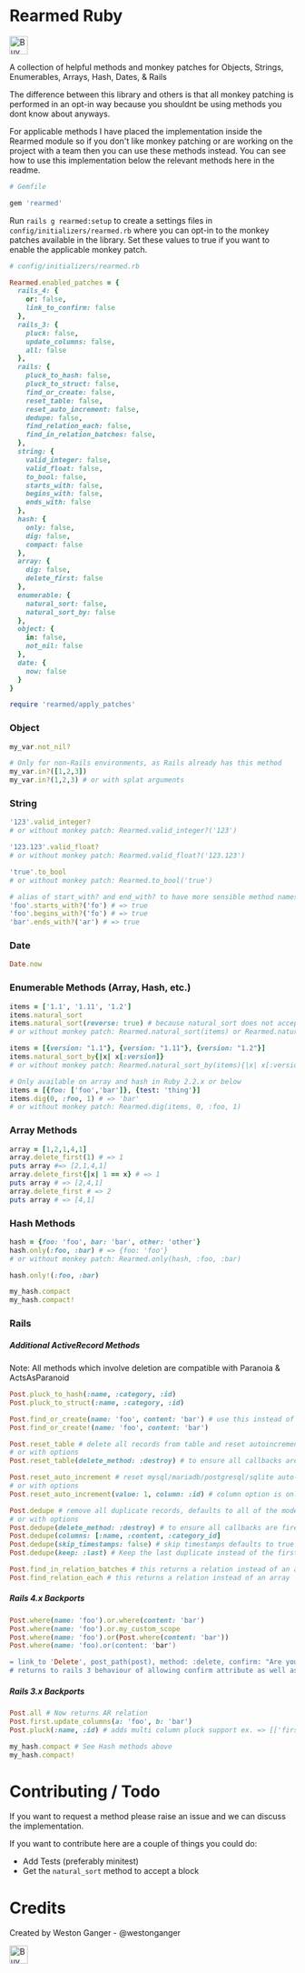 # Rearmed Ruby
<a href='https://ko-fi.com/A5071NK' target='_blank'><img height='32' style='border:0px;height:32px;' src='https://az743702.vo.msecnd.net/cdn/kofi1.png?v=a' border='0' alt='Buy Me a Coffee' /></a> 

A collection of helpful methods and monkey patches for Objects, Strings, Enumerables, Arrays, Hash, Dates, & Rails

The difference between this library and others is that all monkey patching is performed in an opt-in way because you shouldnt be using methods you dont know about anyways. 

For applicable methods I have placed the implementation inside the Rearmed module so if you don't like monkey patching or are working on the project with a team then you can use these methods instead. You can see how to use this implementation below the relevant methods here in the readme.

```ruby
# Gemfile

gem 'rearmed'
```

Run `rails g rearmed:setup` to create a settings files in `config/initializers/rearmed.rb` where you can opt-in to the monkey patches available in the library. Set these values to true if you want to enable the applicable monkey patch.

```ruby
# config/initializers/rearmed.rb

Rearmed.enabled_patches = {
  rails_4: {
    or: false,
    link_to_confirm: false
  },
  rails_3: {
    pluck: false,
    update_columns: false,
    all: false
  },
  rails: {
    pluck_to_hash: false,
    pluck_to_struct: false,
    find_or_create: false,
    reset_table: false,
    reset_auto_increment: false,
    dedupe: false,
    find_relation_each: false,
    find_in_relation_batches: false,
  },
  string: {
    valid_integer: false,
    valid_float: false,
    to_bool: false,
    starts_with: false,
    begins_with: false,
    ends_with: false
  },
  hash: {
    only: false,
    dig: false,
    compact: false
  },
  array: {
    dig: false,
    delete_first: false
  },
  enumerable: {
    natural_sort: false,
    natural_sort_by: false
  },
  object: {
    in: false,
    not_nil: false
  },
  date: {
    now: false
  }
}

require 'rearmed/apply_patches'
```

### Object
```ruby
my_var.not_nil?

# Only for non-Rails environments, as Rails already has this method
my_var.in?([1,2,3])
my_var.in?(1,2,3) # or with splat arguments
```

### String
```ruby
'123'.valid_integer?
# or without monkey patch: Rearmed.valid_integer?('123')

'123.123'.valid_float? 
# or without monkey patch: Rearmed.valid_float?('123.123')

'true'.to_bool 
# or without monkey patch: Rearmed.to_bool('true')

# alias of start_with? and end_with? to have more sensible method names
'foo'.starts_with?('fo') # => true
'foo'.begins_with?('fo') # => true
'bar'.ends_with?('ar') # => true
```

### Date
```ruby
Date.now
```

### Enumerable Methods (Array, Hash, etc.)
```ruby
items = ['1.1', '1.11', '1.2']
items.natural_sort 
items.natural_sort(reverse: true) # because natural_sort does not accept a block, accepting PR's on this
# or without monkey patch: Rearmed.natural_sort(items) or Rearmed.natural_sort(items, reverse: true)

items = [{version: "1.1"}, {version: "1.11"}, {version: "1.2"}]
items.natural_sort_by{|x| x[:version]} 
# or without monkey patch: Rearmed.natural_sort_by(items){|x| x[:version]}

# Only available on array and hash in Ruby 2.2.x or below
items = [{foo: ['foo','bar']}, {test: 'thing'}]
items.dig(0, :foo, 1) # => 'bar'
# or without monkey patch: Rearmed.dig(items, 0, :foo, 1)
```

### Array Methods
```ruby
array = [1,2,1,4,1]
array.delete_first(1) # => 1
puts array #=> [2,1,4,1]
array.delete_first{|x| 1 == x} # => 1
puts array # => [2,4,1]
array.delete_first # => 2
puts array # => [4,1]
```

### Hash Methods
```ruby
hash = {foo: 'foo', bar: 'bar', other: 'other'}
hash.only(:foo, :bar) # => {foo: 'foo'}
# or without monkey patch: Rearmed.only(hash, :foo, :bar)

hash.only!(:foo, :bar)

my_hash.compact
my_hash.compact!
```

### Rails

##### Additional ActiveRecord Methods
Note: All methods which involve deletion are compatible with Paranoia & ActsAsParanoid

```ruby
Post.pluck_to_hash(:name, :category, :id)
Post.pluck_to_struct(:name, :category, :id)

Post.find_or_create(name: 'foo', content: 'bar') # use this instead of the super confusing first_or_create method
Post.find_or_create!(name: 'foo', content: 'bar')

Post.reset_table # delete all records from table and reset autoincrement column (id), works with mysql/mariadb/postgresql/sqlite
# or with options
Post.reset_table(delete_method: :destroy) # to ensure all callbacks are fired

Post.reset_auto_increment # reset mysql/mariadb/postgresql/sqlite auto-increment column, if contains records then defaults to starting from next available number
# or with options
Post.reset_auto_increment(value: 1, column: :id) # column option is only relevant for postgresql

Post.dedupe # remove all duplicate records, defaults to all of the models column_names except timestamps
# or with options
Post.dedupe(delete_method: :destroy) # to ensure all callbacks are fired
Post.dedupe(columns: [:name, :content, :category_id]
Post.dedupe(skip_timestamps: false) # skip timestamps defaults to true (created_at, updated_at, deleted_at)
Post.dedupe(keep: :last) # Keep the last duplicate instead of the first duplicate by default

Post.find_in_relation_batches # this returns a relation instead of an array
Post.find_relation_each # this returns a relation instead of an array
```

##### Rails 4.x Backports
```ruby
Post.where(name: 'foo').or.where(content: 'bar')
Post.where(name: 'foo').or.my_custom_scope
Post.where(name: 'foo').or(Post.where(content: 'bar'))
Post.where(name: 'foo).or(content: 'bar')

= link_to 'Delete', post_path(post), method: :delete, confirm: "Are you sure you want to delete this post?" 
# returns to rails 3 behaviour of allowing confirm attribute as well as data-confirm
```

##### Rails 3.x Backports
```ruby
Post.all # Now returns AR relation
Post.first.update_columns(a: 'foo', b: 'bar')
Post.pluck(:name, :id) # adds multi column pluck support ex. => [['first', 1], ['second', 2], ['third', 3]]

my_hash.compact # See Hash methods above
my_hash.compact!
```

# Contributing / Todo
If you want to request a method please raise an issue and we can discuss the implementation. 

If you want to contribute here are a couple of things you could do:

- Add Tests (preferably minitest)
- Get the `natural_sort` method to accept a block


# Credits
Created by Weston Ganger - @westonganger

<a href='https://ko-fi.com/A5071NK' target='_blank'><img height='32' style='border:0px;height:32px;' src='https://az743702.vo.msecnd.net/cdn/kofi1.png?v=a' border='0' alt='Buy Me a Coffee' /></a> 
